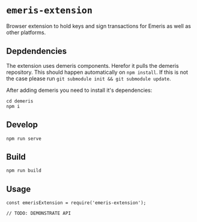# `emeris-extension`

Browser extension to hold keys and sign transactions for Emeris as well as other platforms.

## Depdendencies

The extension uses demeris components. Herefor it pulls the demeris repository. This should happen automatically on `npm install`. If this is not the case please run `git submodule init && git submodule update`.

After adding demeris you need to install it's dependencies:

```
cd demeris
npm i
```

## Develop

```
npm run serve
```

## Build

```
npm run build
```

## Usage

```
const emerisExtension = require('emeris-extension');

// TODO: DEMONSTRATE API
```
